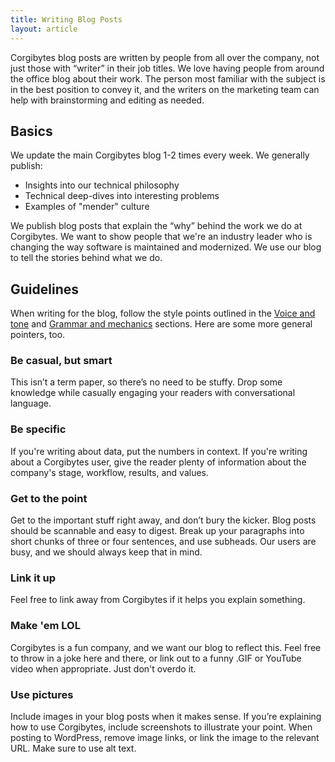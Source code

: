 ```yaml
---
title: Writing Blog Posts
layout: article
---
```


Corgibytes blog posts are written by people from all over the company, not just those with “writer” in their job titles. We love having people from around the office blog about their work. The person most familiar with the subject is in the best position to convey it, and the writers on the marketing team can help with brainstorming and editing as needed.

## Basics

We update the main Corgibytes blog 1-2 times every week. We generally publish:

* Insights into our technical philosophy
* Technical deep-dives into interesting problems
* Examples of "mender" culture

We publish blog posts that explain the “why” behind the work we do at Corgibytes. We want to show people that we're an industry leader who is changing the way software is maintained and modernized. We use our blog to tell the stories behind what we do.

## Guidelines

When writing for the blog, follow the style points outlined in the [Voice and tone](/02-voice-and-tone.html.md) and [Grammar and mechanics](/04-grammar-and-mechanics.html.md) sections. Here are some more general pointers, too.

### Be casual, but smart
This isn’t a term paper, so there’s no need to be stuffy. Drop some knowledge while casually engaging your readers with conversational language.

### Be specific
If you're writing about data, put the numbers in context. If you're writing about a Corgibytes user, give the reader plenty of information about the company's stage, workflow, results, and values.

### Get to the point
Get to the important stuff right away, and don’t bury the kicker. Blog posts should be scannable and easy to digest. Break up your paragraphs into short chunks of three or four sentences, and use subheads. Our users are busy, and we should always keep that in mind.

### Link it up
Feel free to link away from Corgibytes if it helps you explain something.

### Make 'em LOL
Corgibytes is a fun company, and we want our blog to reflect this. Feel free to throw in a joke here and there, or link out to a funny .GIF or YouTube video when appropriate. Just don't overdo it.

### Use pictures
Include images in your blog posts when it makes sense. If you’re explaining how to use Corgibytes, include screenshots to illustrate your point. When posting to WordPress, remove image links, or link the image to the relevant URL. Make sure to use alt text.
